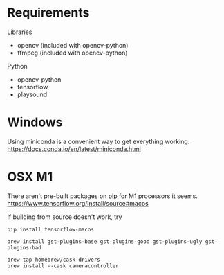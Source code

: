 # Requirements
Libraries
* opencv (included with opencv-python)
* ffmpeg (included with opencv-python)

Python
* opencv-python
* tensorflow
* playsound

# Windows
Using miniconda is a convenient way to get everything working:
https://docs.conda.io/en/latest/miniconda.html

# OSX M1
There aren't pre-built packages on pip for M1 processors it seems.
https://www.tensorflow.org/install/source#macos

If building from source doesn't work, try
```
pip install tensorflow-macos
```

```
brew install gst-plugins-base gst-plugins-good gst-plugins-ugly gst-plugins-bad
```

```
brew tap homebrew/cask-drivers
brew install --cask cameracontroller
```
